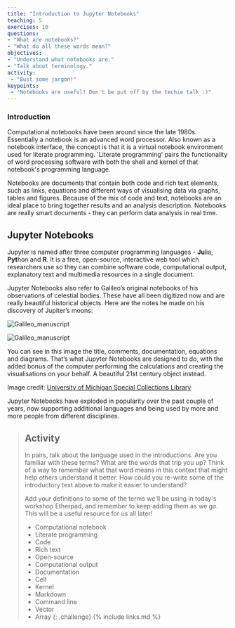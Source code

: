 ```yaml
---
title: "Introduction to Jupyter Notebooks"
teaching: 5
exercises: 10
questions:
- "What are notebooks?"
- "What do all these words mean?"
objectives:
- "Understand what notebooks are."
- "Talk about terminology."
activity:
 - "Bust some jargon!"
keypoints:
 - "Notebooks are useful! Don't be put off by the techie talk :)"
---
```


### Introduction

Computational notebooks have been around since the late 1980s. Essentially a notebook is an advanced word processor. Also known as a notebook interface, the concept is that it is a virtual notebook environment used for literate programming. 'Literate programming' pairs the functionality of word processing software with both the shell and kernel of that notebook's programming language.

Notebooks are documents that contain both code and rich text elements, such as links, equations and different ways of visualising data via graphs, tables and figures. Because of the mix of code and text, notebooks are an ideal place to bring together results and an analysis description. Notebooks are really smart documents - they can perform data analysis in real time.

## Jupyter Notebooks

Jupyter is named after three computer programming languages - **Ju**lia, **Pyt**hon and **R**. It is a free, open-source, interactive web tool  which researchers use so they can combine software code, computational output, explanatory text and multimedia resources in a single document.

Jupyter Notebooks also refer to Galileo’s original notebooks of his observations of celestial bodies. These have all been digitized now and are really beautiful historical objects. Here are the notes he made on his discovery of Jupiter’s moons:

![Galileo_manuscript](https://user-images.githubusercontent.com/48195568/62598083-48ef0d80-b927-11e9-9984-335d87bf1bb0.png)

![Galileo_manuscript](\Introduction_to_Jupyter_notebooks\images\Galileo.png)

You can see in this image the title, comments, documentation, equations and diagrams. That’s what Jupyter Notebooks are designed to do, with the added bonus of the computer performing the calculations and creating the visualisations on your behalf. A beautiful 21st century object instead.

Image credit: [University of Michigan Special Collections Library](https://www.lib.umich.edu/special-collections-research-center/galileo-manuscript)

Jupyter Notebooks have exploded in popularity over the past couple of years, now supporting additional languages and being used by more and more people from different disciplines.

>## Activity
>
>In pairs, talk about the language used in the introductions. Are you familiar with these terms? What are the words that trip you up? Think of a way to remember what that word means in this context that might help others understand it better. How could you re-write some of the introductory text above to make it easier to understand?
>
>Add your definitions to some of the terms we'll be using in today's workshop Etherpad, and remember to keep adding them as we go. This will be a useful resource for us all later!
>
> - Computational notebook
> - Literate programming
> - Code
> - Rich text
> - Open-source
> - Computational output
> - Documentation
> - Cell
> - Kernel
> - Markdown
> - Command line
> - Vector
> - Array
{: .challenge}
{% include links.md %}
